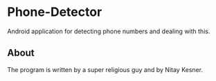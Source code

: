 # Phone-Detector
Android application for detecting phone numbers and dealing with this.

## About
The program is written by a super religious guy and by Nitay Kesner.
